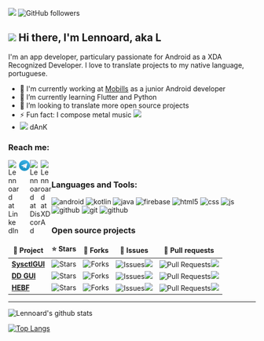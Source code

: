   ![](http://estruyf-github.azurewebsites.net/api/VisitorHit?user=Lennoard&countColorcountColor&countColor=%232979ff)  ![GitHub followers](https://img.shields.io/github/followers/Lennoard?label=Follow&style=social)
<h2><img src="https://emojis.slackmojis.com/emojis/images/1520808873/3643/cool-doge.gif?1520808873" width="30"/> Hi there, I'm Lennoard, aka L</h2>
I'm an app developer, particulary passionate for Android as a XDA Recognized Developer. I love to translate projects to my native language, portuguese.

<ul>
<li> 🔨 I'm currently working at <a href="https://www.mobills.com.br/">Mobills</a> as a junior Android developer</li>
<li> 🌱 I’m currently learning Flutter and Python</li>
<li> 👯 I’m looking to translate more open source projects</li>
<li> ⚡ Fun fact: I compose metal music <img src="https://emojis.slackmojis.com/emojis/images/1597609860/10080/headbanging_parrot.gif?1597609860" width="30" /></li>
<li><img src="https://emoji.gg/assets/emoji/1156_cool.png" width="30" /> dAnK</li>
</ul>



### Reach me:
[<img align="left" alt="Lennoard at LinkedIn" width="22px" src="https://raw.githubusercontent.com/peterthehan/peterthehan/master/assets/linkedin.svg" />][linkedin]
[<img align="left" alt="Lennoard at Telegram" width="22px" src="https://raw.githubusercontent.com/github/explore/master/topics/telegram/telegram.png" />][telegram]
[<img align="left" alt="Lennoard at Discord" width="22px" src="https://raw.githubusercontent.com/peterthehan/peterthehan/master/assets/discord.svg" />][discord]
[<img align="left" alt="Lennoard at XDA" width="22px" src="https://icons.veryicon.com/png/128/object/material_design_icons/xda-6.png" />][xda]

<br />

### Languages and Tools:
<p>
	 <img alt="android" src="https://img.shields.io/badge/-Android-F05032?style=flat&color=e8f5e9&logo=android&logoColor=43a047" />
	<img alt="kotlin" src="https://img.shields.io/badge/-Kotlin-F05032?style=flat&&color=ede7f6&logo=kotlin&logoColor=ff9100" />
	<img alt="java" src="https://img.shields.io/badge/-Java-F05032?style=flat&&color=1e88e5&logo=java&logoColor=white" />
	<img alt="firebase" src="https://img.shields.io/badge/-Firebase-F05032?style=flat&&color=fff8e1&logo=firebase&logoColor=#ffffff" />
	<img alt="html5" src="https://img.shields.io/badge/-HTML5-E34F26?style=flat&color=ffebee&logo=html5&logoColor=f44336" />
	<img alt="css" src="https://img.shields.io/badge/-CSS-E34F26?style=flat&color=2196f3&logo=css3&logoColor=white" />
	<img alt="js" src="https://img.shields.io/badge/-JavaScript-E34F26?style=flat&color=fff59d&logo=javascript&logoColor=black" />
	<img alt="github" src="https://img.shields.io/badge/-Linux-F05032?style=flat&&color=white&logo=linux&logoColor=black" />
	  <img alt="git" src="https://img.shields.io/badge/-Git-F05032?style=flat&&color=f44336&logo=git&logoColor=white" />
	  <img alt="github" src="https://img.shields.io/badge/-GitHub-F05032?style=flat&&color=white&logo=github&logoColor=black" />
  
</p>

### Open source projects
<table>
  <thead align="center">
    <tr>
      <td><b>🔨 Project</b></td>
      <td><b>⭐ Stars</b></td>
      <td><b>🍴 Forks</b></td>
      <td><b>🚩 Issues</b></td>
      <td><b>📝 Pull requests</b></td>
    </tr>
  </thead>
  <tbody>
    <tr>
      <td><a href="https://github.com/Lennoard/SysctlGUI"><b>SysctlGUI</b></a></td>
      <td><img alt="Stars" src="https://img.shields.io/github/stars/Lennoard/SysctlGUI?style=flat-square&labelColor=343b41"/></td>
      <td><img alt="Forks" src="https://img.shields.io/github/forks/Lennoard/SysctlGUI?style=flat-square&labelColor=343b41"/></td>
      <td><img alt="Issues" src="https://img.shields.io/github/issues/Lennoard/SysctlGUI?style=flat-square&labelColor=343b41&label"/><img src="https://img.shields.io/github/issues-closed/Lennoard/SysctlGUI?style=flat-square&labelColor=343b41&label"/></td></td>
     <td><img alt="Pull Requests" src="https://img.shields.io/github/issues-pr/Lennoard/SysctlGUI?style=flat-square&labelColor=343b41&label"/><img src="https://img.shields.io/github/issues-pr-closed/Lennoard/SysctlGUI?style=flat-square&labelColor=343b41&label"/></td>
    </tr>
	  <tr>
      <td><a href="https://github.com/Lennoard/SysctlGUI"><b>DD GUI</b></a></td>
      <td><img alt="Stars" src="https://img.shields.io/github/stars/Lennoard/DDGUI?style=flat-square&labelColor=343b41"/></td>
      <td><img alt="Forks" src="https://img.shields.io/github/forks/Lennoard/DDGUI?style=flat-square&labelColor=343b41"/></td>
      <td><img alt="Issues" src="https://img.shields.io/github/issues/Lennoard/DDGUI?style=flat-square&labelColor=343b41&label"/><img src="https://img.shields.io/github/issues-closed/Lennoard/DDGUI?style=flat-square&labelColor=343b41&label"/></td></td>
      <td><img alt="Pull Requests" src="https://img.shields.io/github/issues-pr/Lennoard/DDGUI?style=flat-square&labelColor=343b41&label"/><img src="https://img.shields.io/github/issues-pr-closed/Lennoard/DDGUI?style=flat-square&labelColor=343b41&label"/></td>
    </tr>
    <tr>
      <td><a href="https://github.com/Lennoard/HEBF"><b>HEBF</b></a></td>
      <td><img alt="Stars" src="https://img.shields.io/github/stars/Lennoard/HEBF?style=flat-square&labelColor=343b41"/></td>
      <td><img alt="Forks" src="https://img.shields.io/github/forks/Lennoard/HEBF?style=flat-square&labelColor=343b41"/></td>
      <td><img alt="Issues" src="https://img.shields.io/github/issues/Lennoard/HEBF?style=flat-square&labelColor=343b41&label"/><img src="https://img.shields.io/github/issues-closed/Lennoard/HEBF?style=flat-square&labelColor=343b41&label"/></td></td>
      <td><img alt="Pull Requests" src="https://img.shields.io/github/issues-pr/Lennoard/HEBF?style=flat-square&labelColor=343b41&label"/><img src="https://img.shields.io/github/issues-pr-closed/Lennoard/HEBF?style=flat-square&labelColor=343b41&label"/></td>
    </tr>
  </tbody>
</table>

---

![Lennoard's github stats](https://github-readme-stats.vercel.app/api?username=Lennoard&show_icons=true&theme=synthwave)

[![Top Langs](https://github-readme-stats.vercel.app/api/top-langs/?username=Lennoard&layout=compact&hide=c%2B%2B,c&theme=synthwave)](https://github.com/anuraghazra/github-readme-stats)

[linkedin]: https://linkedin.com/in/lennoard
[xda]: https://forum.xda-developers.com/member.php?u=6652564
[telegram]: https://telegram.me/lennoard
[discord]: https://discord.gg/3996
